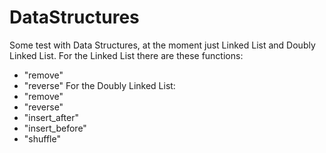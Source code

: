 # DataStructures
Some test with Data Structures, at the moment just Linked List and Doubly Linked List.
For the Linked List there are these functions:
- "remove"
- "reverse"
For the Doubly Linked List:
- "remove"
- "reverse"
- "insert_after"
- "insert_before"
- "shuffle"
